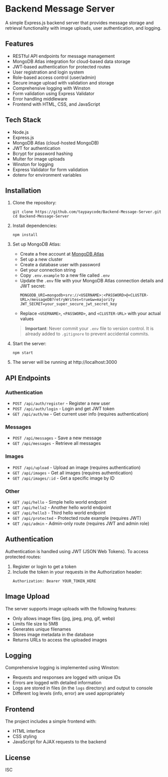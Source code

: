 # Backend Message Server

A simple Express.js backend server that provides message storage and retrieval functionality with image uploads, user authentication, and logging.

## Features

- RESTful API endpoints for message management
- MongoDB Atlas integration for cloud-based data storage
- JWT-based authentication for protected routes
- User registration and login system
- Role-based access control (user/admin)
- Secure image upload with validation and storage
- Comprehensive logging with Winston
- Form validation using Express Validator
- Error handling middleware
- Frontend with HTML, CSS, and JavaScript

## Tech Stack

- Node.js
- Express.js
- MongoDB Atlas (cloud-hosted MongoDB)
- JWT for authentication
- Bcrypt for password hashing
- Multer for image uploads
- Winston for logging
- Express Validator for form validation
- dotenv for environment variables

## Installation

1. Clone the repository:
   ```
   git clone https://github.com/taypaycode/Backend-Message-Server.git
   cd Backend-Message-Server
   ```

2. Install dependencies:
   ```
   npm install
   ```

3. Set up MongoDB Atlas:
   - Create a free account at [MongoDB Atlas](https://www.mongodb.com/cloud/atlas/register)
   - Set up a new cluster
   - Create a database user with password
   - Get your connection string
   - Copy `.env.example` to a new file called `.env`
   - Update the `.env` file with your MongoDB Atlas connection details and JWT secret:
     ```
     MONGODB_URI=mongodb+srv://<USERNAME>:<PASSWORD>@<CLUSTER-URL>/messageDB?retryWrites=true&w=majority
     JWT_SECRET=your_super_secure_jwt_secret_key
     ```
   - Replace `<USERNAME>`, `<PASSWORD>`, and `<CLUSTER-URL>` with your actual values
   
   > **Important**: Never commit your `.env` file to version control. It is already added to `.gitignore` to prevent accidental commits.

4. Start the server:
   ```
   npm start
   ```

5. The server will be running at http://localhost:3000

## API Endpoints

### Authentication
- `POST /api/auth/register` - Register a new user
- `POST /api/auth/login` - Login and get JWT token
- `GET /api/auth/me` - Get current user info (requires authentication)

### Messages
- `POST /api/messages` - Save a new message
- `GET /api/messages` - Retrieve all messages

### Images
- `POST /api/upload` - Upload an image (requires authentication)
- `GET /api/images` - Get all images (requires authentication)
- `GET /api/images/:id` - Get a specific image by ID

### Other
- `GET /api/hello` - Simple hello world endpoint
- `GET /api/hello2` - Another hello world endpoint
- `GET /api/hello3` - Third hello world endpoint
- `GET /api/protected` - Protected route example (requires JWT)
- `GET /api/admin` - Admin-only route (requires JWT and admin role)

## Authentication

Authentication is handled using JWT (JSON Web Tokens). To access protected routes:

1. Register or login to get a token
2. Include the token in your requests in the Authorization header:
   ```
   Authorization: Bearer YOUR_TOKEN_HERE
   ```

## Image Upload

The server supports image uploads with the following features:
- Only allows image files (jpg, jpeg, png, gif, webp)
- Limits file size to 5MB
- Generates unique filenames
- Stores image metadata in the database
- Returns URLs to access the uploaded images

## Logging

Comprehensive logging is implemented using Winston:
- Requests and responses are logged with unique IDs
- Errors are logged with detailed information
- Logs are stored in files (in the `logs` directory) and output to console
- Different log levels (info, error) are used appropriately

## Frontend

The project includes a simple frontend with:
- HTML interface
- CSS styling
- JavaScript for AJAX requests to the backend

## License

ISC 